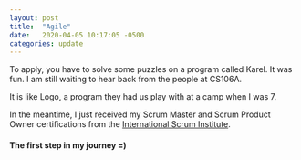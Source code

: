 ```yaml
---
layout: post
title:  "Agile"
date:   2020-04-05 10:17:05 -0500
categories: update
---
```

To apply, you have to solve some puzzles on a program called Karel. It was fun. I am still waiting to hear back from the people at CS106A. 

It is like Logo, a program they had us play with at a camp when I was 7. 

In the meantime, I just received my Scrum Master and Scrum Product Owner certifications from the [International Scrum Institute][isc].

#### The first step in my journey =)

[isc]: http://WWW.SCRUM-INSTITUTE.ORG